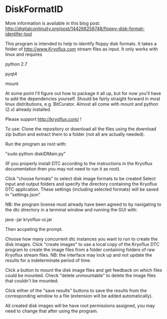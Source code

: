 # DiskFormatID

More information is available in this blog post: http://digitalcontinuity.org/post/144268258748/floppy-disk-format-identifer-tool


This program is intended to help to identify floppy disk formats.  It takes a folder of http://www.Kryoflux.com stream files as input. It only works with linux and requires

python 2.7

pyqt4

mount

At some point I'll figure out how to package it all up, but for now you'll have to add the dependencies yourself. Should be fairly straight forward in most linux distributions, e.g. BitCurator. Almost all come with mount and python (2.x) already installed. 


Please support http://kryoflux.com/ !

To use:
Clone the repository or download all the files using the download zip button and extract them to a folder (not all are actually needed).

Run the program as root with:

"sudo python diskIDMain.py"

(If you properly install DTC according to the instructions in the Kryoflux documentation then you may not need to run it as root).

Click "choose formats" to select disk image formats to be created
Select input and output folders and specify the directory containing the Kryoflux DTC application. These settings (including selected formats) will be saved in "settings.json" 

NB: the program license must already have been agreed to by navigating to the dtc directory in a terminal window and running the GUI with:

java -jar kryoflux-ui.jar

Then accpeting the prompt.

Choose how many concurrent dtc instances you want to run to create the disk images.
Click "create images" to use a local copy of the Kryoflux DTC program to create the image files from a folder containing folders of raw Kryoflux stream files. NB: the interface may lock up and not update the results for a indeterminate period of time. 

Click a button to mount the disk image files and get feedback on which files could be mounted. Check "delete unmountable" to delete the image files that couldn't be mounted. 

Click either of the "save results" buttons to save the results from the corresponding window to a file (extension will be added automatically). 

All created disk images will be have root permissions assigned, you may need to change that after using the program. 
